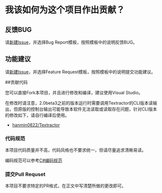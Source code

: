 # 我该如何为这个项目作出贡献？

## 反馈BUG

请[新建Issue](https://github.com/hanmin0822/MisakaTranslator/issues/new/choose)，并选择Bug Report模板，按照模板中的说明反馈BUG。

## 功能建议

请[新建Issue](https://github.com/hanmin0822/MisakaTranslator/issues/new/choose)，并选择Feature Request模板，按照模板中的说明提交功能建议。

##贡献代码

您可以直接Fork本项目，并且进行修改和编译，建议使用Visual Studio。

在修改时请注意，2.0beta3之前的版本运行时需要调用Textractor的CLI版本读输出，但原版的控制台输出可能导致本软件无法读取或读取存在问题，针对CLI版本的修改如下，请自行编译后使用。

* [hanmin0822/Textractor](https://github.com/hanmin0822/Textractor)

### 代码规范

本项目代码质量并不高，代码风格也不要求统一，但请尽量追求清晰易读。

编码规范可以参考[C#编码规范](https://gist.github.com/zhuqling/a2700703d088b8746f0c)

### 提交Pull Requset

本项目不要求特定的PR格式，在正文中写清楚所做的更改即可。
